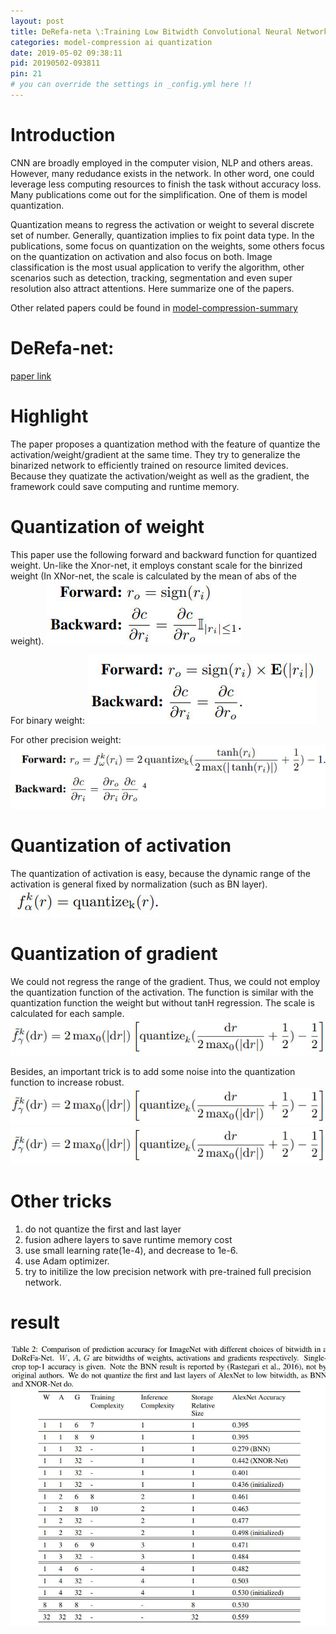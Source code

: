 ```yaml
---
layout: post
title: DeRefa-neta \:Training Low Bitwidth Convolutional Neural Networks with Low Bitwidth Gradients
categories: model-compression ai quantization
date: 2019-05-02 09:38:11
pid: 20190502-093811
pin: 21
# you can override the settings in _config.yml here !!
---
```


# Introduction

CNN are broadly employed in the computer vision, NLP and others areas. However, many redudance exists in the network. In other word, one could leverage less computing resources to finish the task without accuracy loss. Many publications come out for the simplification. One of them is model quantization. 

Quantization means to regress the activation or weight to several discrete set of number. Generally, quantization implies to fix point data type. In the publications, some focus on quantization on the weights, some others focus on the quantization on activation and also focus on both. Image classification is the most usual application to verify the algorithm, other scenarios such as detection, tracking, segmentation and even super resolution also attract attentions. Here summarize one of the papers.

Other related papers could be found in [model-compression-summary](https://blueardour.github.io/2019/04/29/model-compression-summary.html)

# DeRefa-net:
[paper link](https://arxiv.org/abs/1606.06160)

# Highlight
The paper proposes a quantization method with the feature of quantize the activation/weight/gradient at the same time. They try to generalize the binarized network to efficiently trained on resource limited devices. Because they quatizate the activation/weight as well as the gradient, the framework could save computing and runtime memory.

# Quantization of weight
This paper use the following forward and backward function for quantized weight. Un-like the Xnor-net, it employs constant scale for the binrized weight (In XNor-net, the scale is calculated by the mean of abs of the weight).
![t1](/w3c/images/paper/dorafa-1.jpg "z1")

For binary weight:
![t2](/w3c/images/paper/dorafa-2.jpg "z2")

For other precision weight:
![t3](/w3c/images/paper/dorafa-3.jpg "z3")

# Quantization of activation
The quantization of activation is easy, because the dynamic range of the activation is general fixed by normalization (such as BN layer).
![t4](/w3c/images/paper/dorafa-4.jpg "z4")

# Quantization of gradient
We could not regress the range of the gradient. Thus, we could not employ the quantization function of the activation. The function is similar with the quantization function the weight but without tanH regression. The scale is calculated for each sample.
![t5](/w3c/images/paper/dorafa-5.jpg "z5")

Besides, an important trick is to add some noise into the quantization function to increase robust.
![t6](/w3c/images/paper/dorafa-5.jpg "z6")
![t7](/w3c/images/paper/dorafa-5.jpg "z7")

# Other tricks
1. do not quantize the first and last layer
2. fusion adhere layers to save runtime memory cost
3. use small learning rate(1e-4), and decrease to 1e-6.
4. use Adam optimizer.
5. try to initilize the low precision network with pre-trained full precision network.

# result
![t8](/w3c/images/paper/dorafa-8.jpg "z8")




